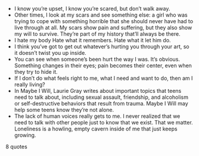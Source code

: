  - I know you’re upset, I know you’re scared, but don’t walk away.
 - Other times, I look at my scars and see something else: a girl who was trying to cope with something horrible that she should never have had to live through at all. My scars show pain and suffering, but they also show my will to survive. They’re part of my history that’ll always be there.
 - I hate my body Hate what it remembers. Hate what it let him do.
 - I think you’ve got to get out whatever’s hurting you through your art, so it doesn’t twist you up inside.
 - You can see when someone’s been hurt the way I was. It’s obvious. Something changes in their eyes; pain becomes their center, even when they try to hide it.
 - If I don’t do what feels right to me, what I need and want to do, then am I really living?
 - In Maybe I Will, Laurie Gray writes about important topics that teens need to talk about, including sexual assault, friendship, and alcoholism or self-destructive behaviors that result from trauma. Maybe I Will may help some teens know they’re not alone.
 - The lack of human voices really gets to me. I never realized that we need to talk with other people just to know that we exist. That we matter. Loneliness is a howling, empty cavern inside of me that just keeps growing.

8 quotes